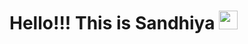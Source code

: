 <h1>
  Hello!!! This is Sandhiya
  <img src="https://media.giphy.com/media/hvRJCLFzcasrR4ia7z/giphy.gif" width="30px"/>
</h1>
